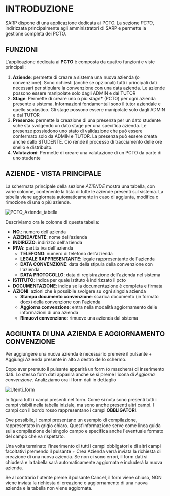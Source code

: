 <style>
    @import url(/css/doc-style.css);
</style>

# INTRODUZIONE

SARP dispone di una applicazione dedicata ai PCTO.
La sezione *PCTO*, indirizzata principalmente agli amministratori di SARP e permette la gestione completa dei PCTO.

## FUNZIONI

L'applicazione dedicata ai **PCTO** è composta da quattro funzioni e viste principali:

1. **Aziende**: permette di creare a sistema una nuova azienda (o convenzione). Sono richiesti (anche se opzionali) tutti i principali dati necessari per stipulare la convenzione con una data azienda. Le aziende possono essere manipolate solo dagli ADMIN e dai TUTOR
2. **Stage**: Permette di creare uno o più *stage** (PCTO) per ogni azienda presente a sistema. Informazioni fondamentali sono il tutor aziendale e quello scolastico. Gli stage possono essere manipolate solo dagli ADMIN e dai TUTOR
3. **Presenze**: permette la creazione di una presenza per un dato studente sche sta svolgendo un dato stage per una specifica azienda. Le presenze possiedono uno stato di validazione che può essere confermato solo da ADMIN e TUTOR. La presenza può essere creata anche dallo STUDENTE. Ciò rende il processo di tracciamento delle ore snello e distribuito.
4. **Valutazioni**: Permette di creare una valutazione di un PCTO da parte di uno studente

## AZIENDE - VISTA PRINCIPALE

La schermata principale della sezione *AZIENDE* mostra una tabella, con varie colonne, contenente la lista di tutte le aziende presenti sul sistema.
La tabella viene aggiornata automaticamente in caso di aggiunta, modifica o rimozione di una o più aziende.

![PCTO_Aziende_tabella](/img/documentazione/pcto/pcto_aziende_01.png)

Descriviamo ora le colonne di questa tabella:
- **NO.**: numero dell'azienda
- **AZIENDA/ENTE**: nome dell'azienda
- **INDIRIZZO**: indirizzo dell'azienda
- **PIVA**: partita iva dell'azienda
  - **TELEFONO**: numero di telefono dell'azienda
  - **LEGALE RAPPRESENTANTE**: legale rappresentante dell'azienda
  - **DATA CONVENZIONE**: data della stipula della convenzione con l'azienda
  - **DATA PROTOCOLLO**: data di registrazione dell'azienda nel sistema
- **ISTITUTO**: indica per quale istituto è indirizzato il pcto
- **DOCUMENTAZIONE**: indica se la documentazione è completa e firmata
- **AZIONI**: azioni che è possibile svolgere su ogni singola azienda
  - **Stampa documento convenzione**: scarica documento (in formato docx) della convenzione con l'azienda
  - **Aggiorna convenzione**: entra nella  modalità aggiornamento delle informazioni di una azienda
  - **Rimuovi convenzione**: rimuove una azienda dal sistema

## AGGIUNTA DI UNA AZIENDA E AGGIORNAMENTO CONVENZIONE

Per aggiungere una nuova azienda è necessario premere il pulsante <span class="button blue">+ Aggiungi Azienda</span> presente in alto a destro dello schermo. 

Dopo aver premuto il pulsante apparirà un form (o maschera) di inserimento dati. Lo stesso form dati apparirà anche se si preme l'icona di *Aggiorna convenzione*.
Analizziamo ora il form dati in dettaglio

![Utenti_form](/img/documentazione/pcto/pcto_aziende_02.png)

In figura tutti i campi presenti nel form. Come si nota sono presenti tutti i campi visibili nella tabella iniziale, ma sono anche presenti altri campi. I campi con il <span class="bold-red">bordo rosso</span> rappresentano i campi **OBBLIGATORI**.

Ove possibile, i campi presentano un esempio di compilazione, rappresentato in grigio chiaro. Quest'informazione serve come linea guida sulla compilazione del singolo campo e specifica anche l'eventuale formato del campo che va rispettato.

Una volta terminato l'inserimento di tutti i campi obbligatori e di altri campi facoltativi premendo il pulsante <span class="button green">+ Crea Azienda</span> verrà inviata la richiesta di creazione di una nuova azienda.
Se non ci sono errori, il form dati si chiuderà e la tabella sarà automaticamente aggiornata e includerà la nuova azienda.

Se al contrario l'utente preme il pulsante <span class="button red">Cancel</span>, il form viene chiuso, NON viene inviata la richiesta di creazione o aggiornamento di una nuova azienda e la tabella non viene aggiornata.
